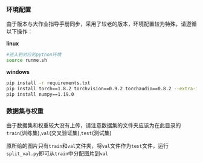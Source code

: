 ### 环境配置
由于版本与大作业指导手册同步，采用了较老的版本，环境配置较为特殊，请遵循以下操作：

**linux**
```bash
#进入到对应的python环境
source runme.sh
```

**windows**
```bash
pip install -r requirements.txt
pip install torch==1.8.2 torchvision==0.9.2 torchaudio==0.8.2 --extra-index-url https://download.pytorch.org/whl/lts/1.8/cu111
pip install numpy==1.19.0
```

### 数据集与权重
由于数据集和权重较大没有上传，请注意数据集的文件夹应该为在此目录的`train`(训练集),`val`(交叉验证集),`test`(测试集)

原所给的图片只有`train`和`val`文件夹，将`val`文件作为`test`文件，运行`split_val.py`即可从`train`中分配图片到`val`

